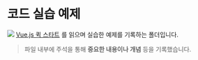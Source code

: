 # 코드 실습 예제

![](http://image.yes24.com/goods/45091747/800x0)
[Vue.js 퀵 스타트](http://www.yes24.com/Product/Goods/45091747) 를 읽으며 실습한 예제를 기록하는 폴더입니다.

> 파일 내부에 주석을 통해 **중요한 내용이나 개념** 등을 기록했습니다.
